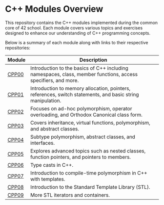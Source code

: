 
# C++ Modules Overview

This repository contains the C++ modules implemented during the common core of 42 school. Each module covers various topics and exercises designed to enhance our understanding of C++ programming concepts.

Below is a summary of each module along with links to their respective repositories:

| Module | Description |
| ------ | ----------- |
| [CPP00](https://github.com/Axel-ex/CPP_modules/tree/main/CPP00) | Introduction to the basics of C++ including namespaces, class, member functions, access specifiers, and more. |
| [CPP01](https://github.com/Axel-ex/CPP_modules/tree/main/CPP01) | Introduction to memory allocation, pointers, references, switch statements, and basic string manipulation. |
| [CPP02](https://github.com/Axel-ex/CPP_modules/tree/main/CPP02) | Focuses on ad-hoc polymorphism, operator overloading, and Orthodox Canonical class form. |
| [CPP03](https://github.com/Axel-ex/CPP_modules/tree/main/CPP03) | Covers inheritance, virtual functions, polymorphism, and abstract classes. |
| [CPP04](https://github.com/Axel-ex/CPP_modules/tree/main/CPP04) | Subtype polymorphism, abstract classes, and interfaces. |
| [CPP05](https://github.com/Axel-ex/CPP_modules/tree/main/CPP05) | Explores advanced topics such as nested classes, function pointers, and pointers to members. |
| [CPP06](https://github.com/Axel-ex/CPP_modules/tree/main/CPP06) | Type casts in C++. |
| [CPP07](https://github.com/Axel-ex/CPP_modules/tree/main/CPP07) | Introduction to compile-time polymorphism in C++ with templates. |
| [CPP08](https://github.com/Axel-ex/CPP_modules/tree/main/CPP08) | Introduction to the Standard Template Library (STL). |
| [CPP09](https://github.com/Axel-ex/CPP_modules/tree/main/CPP09) | More STL iterators and containers. |

